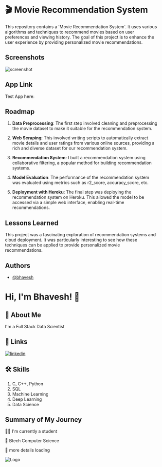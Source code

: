 
# 🎬 Movie Recommendation System

This repository contains a 'Movie Recommendation System'. It uses various algorithms and techniques to recommend movies based on user preferences and viewing history. The goal of this project is to enhance the user experience by providing personalized movie recommendations.







## Screenshots

![screenshot](https://github.com/bhaveshk22/Movie-Recommender-System/assets/141263853/d9754b2e-bf62-4785-b165-8600f079bd50)



## App Link

Test App here: 

## Roadmap

1. **Data Preprocessing**: The first step involved cleaning and preprocessing the movie dataset to make it suitable for the recommendation system.

2. **Web Scraping**: This involved writing scripts to automatically extract movie details and user ratings from various online sources, providing a rich and diverse dataset for our recommendation system.

3. **Recommendation System**: I built a recommendation system using collaborative filtering, a popular method for building recommendation systems.

4. **Model Evaluation**: The performance of the recommendation system was evaluated using metrics such as r2_score, accuracy_score, etc.

5. **Deployment with Heroku**: The final step was deploying the recommendation system on Heroku. This allowed the model to be accessed via a simple web interface, enabling real-time recommendations.
## Lessons Learned

This project was a fascinating exploration of recommendation systems and cloud deployment. It was particularly interesting to see how these techniques can be applied to provide personalized movie recommendations.



## Authors

- [@bhavesh](https://github.com/bhaveshk22)


# Hi, I'm Bhavesh! 👋


## 🚀 About Me
I'm a Full Stack Data Scientist


## 🔗 Links
[![linkedin](https://img.shields.io/badge/linkedin-0A66C2?style=for-the-badge&logo=linkedin&logoColor=white)](https://www.linkedin.com/in/bhavesh-kabdwal-6ba30a25b)


## 🛠 Skills
1. C, C++, Python
2. SQL
3. Machine Learning
4. Deep Learning
5. Data Science


## Summary of My Journey
👩‍💻 I'm currently a student

🧠 Btech Computer Science

💬 more details loading

![Logo](https://github-readme-stats.vercel.app/api?username=bhaveshk22&&show_icons=true&title_color=ffffff&icon_color=bb2acf&text_color=daf7dc&bg_color=151515)

